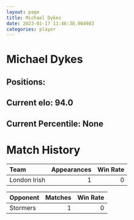 ```yaml
---  
layout: page  
title: Michael Dykes  
date: 2023-01-17 11:46:38.984983  
categories: player  
---
```

# Michael Dykes

## Positions: 

## Current elo: 94.0

## Current Percentile: None

# Match History


| Team         |   Appearances |   Win Rate |
|:-------------|--------------:|-----------:|
| London Irish |             1 |          0 |

| Opponent   |   Matches |   Win Rate |
|:-----------|----------:|-----------:|
| Stormers   |         1 |          0 |